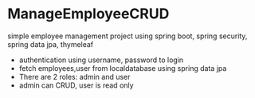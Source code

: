 # ManageEmployeeCRUD
simple employee management project using spring boot, spring security, spring data jpa, thymeleaf
- authentication using username, password to login
- fetch employees,user from localdatabase using spring data jpa
- There are 2 roles: admin and user
- admin can CRUD, user is read only
